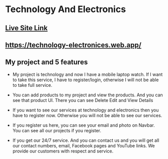 # Technology And Electronics

## [ Live Site Link](https://technology-electronices.web.app/)

## https://technology-electronices.web.app/

## My project and 5 features

- My project is technology and now I have a mobile laptop watch. If I want to take this service, I have to register/login, otherwise I will not be able to take full service.

- You can add products to my project and view the products. And you can see that product UI. There you can see Delete Edit and View Details

- If you want to see our services at technology and electronics then you have to register now. Otherwise you will not be able to see our services.

- If you register us here, you can see your email and photo on Navbar. You can see all our projects if you register.

- If you get our 24/7 service. And you can contact us and you will get all our contact numbers, email, Facebook pages and YouTube links. We provide our customers with respect and service.
